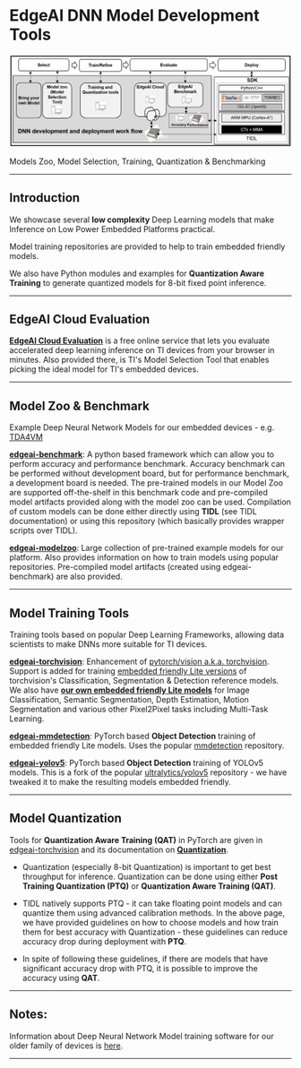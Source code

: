 # EdgeAI DNN Model Development Tools

![EdgeAIDevelopment SDK](./assets/edgeai-development-models.png)

Models Zoo, Model Selection, Training, Quantization & Benchmarking

<hr>

## Introduction
We showcase several **low complexity** Deep Learning models that make  Inference on Low Power Embedded Platforms practical. 

Model training repositories are provided to help to train embedded friendly models. 

We also have Python modules and examples for **Quantization Aware Training** to generate quantized models for 8-bit fixed point inference.

<hr>

## EdgeAI Cloud Evaluation
**[EdgeAI Cloud Evaluation](https://www.ti.com/tool/TI-EDGE-AI-CLOUD)** is a free online service that lets you evaluate accelerated deep learning inference on TI devices from your browser in minutes. Also provided there, is TI's Model Selection Tool that enables picking the ideal model for TI's embedded devices.


<hr>


## Model Zoo & Benchmark
Example Deep Neural Network Models for our embedded devices - e.g. [TDA4VM](http://www.ti.com/product/TDA4VM)

**[edgeai-benchmark](https://github.com/TexasInstruments/edgeai-benchmark)**: A python based framework which can allow you to perform accuracy and performance benchmark. Accuracy benchmark can be performed without development board, but for performance benchmark, a development board is needed. The pre-trained models in our Model Zoo are supported off-the-shelf in this benchmark code and pre-compiled model artifacts provided along with the model zoo can be used. Compilation of custom models can be done either directly using **TIDL** (see TIDL documentation) or using this repository (which basically provides wrapper scripts over TIDL).

**[edgeai-modelzoo](https://github.com/TexasInstruments/edgeai-modelzoo)**: Large collection of pre-trained example models for our platform. Also provides information on how to train models using popular repositories. Pre-compiled model artifacts (created using edgeai-benchmark) are also provided.

<hr>


## Model Training Tools
Training tools based on popular Deep Learning Frameworks, allowing data scientists to make DNNs more suitable for TI devices.

**[edgeai-torchvision](https://github.com/TexasInstruments/edgeai-torchvision)**: Enhancement of [pytorch/vision a.k.a. torchvision](https://github.com/pytorch/vision). Support is added for training [embedded friendly Lite versions](https://github.com/TexasInstruments/edgeai-torchvision/tree/master/references) of torchvision's Classification, Segmentation & Detection reference models. We also have **[our own embedded friendly Lite models](https://github.com/TexasInstruments/edgeai-torchvision/tree/master/references/pixel2pixel)** for Image Classification, Semantic Segmentation, Depth Estimation, Motion Segmentation and various other Pixel2Pixel tasks including Multi-Task Learning.

**[edgeai-mmdetection](https://github.com/TexasInstruments/edgeai-mmdetection)**: PyTorch based **Object Detection** training of embedded friendly Lite models. Uses the popular [mmdetection](https://github.com/open-mmlab/mmdetection) repository.

**[edgeai-yolov5](https://github.com/TexasInstruments/edgeai-yolov5)**: PyTorch based **Object Detection** training of YOLOv5 models. This is a fork of the popular [ultralytics/yolov5](https://github.com/ultralytics/yolov5) repository - we have tweaked it to make the resulting models embedded friendly.


<hr>


## Model Quantization
Tools for **Quantization Aware Training (QAT)** in PyTorch are given in [edgeai-torchvision](https://github.com/TexasInstruments/edgeai-torchvision) and its documentation on **[Quantization](https://github.com/TexasInstruments/edgeai-torchvision/blob/master/docs/pixel2pixel/Quantization.md)**.

- Quantization (especially 8-bit Quantization) is important to get best throughput for inference. Quantization can be done using either **Post Training Quantization (PTQ)** or **Quantization Aware Training (QAT)**.

- TIDL natively supports PTQ - it can take floating point models and can quantize them using advanced calibration methods. In the above page, we have provided guidelines on how to choose models and how train them for best accuracy with Quantization - these guidelines can reduce accuracy drop during deployment with **PTQ**. 

- In spite of following these guidelines, if there are models that have significant accuracy drop with PTQ, it is possible to improve the accuracy using **QAT**.


<hr>

## Notes: 
Information about Deep Neural Network Model training software for our older family of devices is [here](./readme_models-j6.md).

<hr>

